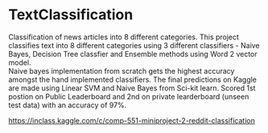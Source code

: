 # TextClassification
Classification of news articles into 8 different categories. 
 This project classifies text into 8 different categories using 3 different classifiers - Naive Bayes, Decision Tree classfier and Ensemble methods using Word 2 vector model.  
 Naive bayes implementation from scratch gets the highest accuracy amongst the hand implemented classifiers. The final predictions on Kaggle are made using Linear SVM and Naive Bayes from Sci-kit learn. 
 Scored 1st postion on Public Leaderboard and 2nd on private learderboard (unseen test data) with an accuracy of 97%. 
 
 https://inclass.kaggle.com/c/comp-551-miniproject-2-reddit-classification
 
